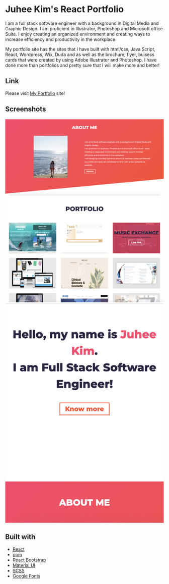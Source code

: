 # Juhee Kim's React Portfolio
I am a full stack software engineer with a background in Digital Media and Graphic Design. I am proficient in Illustrator, Photoshop and Microsoft office Suite. I enjoy creating an organized environment and creating ways to increase efficiency and productivity in the workplace.

My portfolio site has the sites that I have built with html/css, Java Script, React, Wordpress, Wix, Duda and as well as the brochure, flyer, buisess cards that were created by using Adobe Illustrator and Photoshop. I have done more than portfolios and pretty sure that I will make more and better! 

## Link
Please visit [My Portfolio](http://iamjuhee.com/) site!

## Screenshots
![Desktop Version](src/assets/960pixels.png)
![Tablet Version](src/assets/768pixels.png)
![Mobile Version](src/assets/640pixels.png)

## Built with
- [React](https://reactjs.org/)
- [npm](https://www.npmjs.com/)
- [React Bootstrap](https://react-bootstrap.github.io/)
- [Material UI](https://material-ui.com/)
- [SCSS](https://sass-lang.com/)
- [Google Fonts](https://fonts.google.com/)


